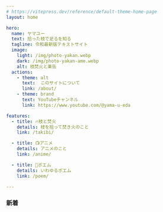 ```yaml
---
# https://vitepress.dev/reference/default-theme-home-page
layout: home

hero:
  name: ヤマユー
  text: 拾った枝で足るを知る
  tagline: 令和最新版テキストサイト
  image:
    light: /img/photo-yakan.webp
    dark: /img/photo-yakan-ame.webp
    alt: 枝焚火と薬缶
  actions:
    - theme: alt
      text:  このサイトについて
      link: /about/
    - theme: brand
      text: YouTubeチャンネル
      link: https://www.youtube.com/@yama-u-eda

features:
  - title: 🔥枝と焚火
    details: 枝を拾って焚き火のこと
    link: /takibi/

  - title: 📺️アニメ
    details: アニメのこと
    link: /anime/

  - title: 📖ポエム
    details: いわゆるポエム
    link: /poem/

---
```

### 新着

<PostsList :posts="posts" />

<script setup>
import { data } from './index.data.mjs'
import { useData } from 'vitepress'
import { computed } from 'vue'
import PostsList from './.vitepress/posts-list.vue'

const { frontmatter } = useData()
const posts = computed(() => {
  const filterd = data.filter(post => {
    return post.url.endsWith('.html')
  })
  const sorted = filterd.sort((a, b) => {
    return new Date(b.frontmatter.published) - new Date(a.frontmatter.published)
  })

  const sliced = sorted.slice(0, 12)
  return sliced
})
</script>
